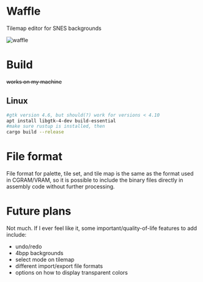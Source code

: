 # Waffle

Tilemap editor for SNES backgrounds

![waffle](https://github.com/user-attachments/assets/65aed4da-0b0c-478d-9f89-3c7582f87771)

# Build

~~works on my machine~~ 

## Linux

```sh
#gtk version 4.6, but should(?) work for versions < 4.10
apt install libgtk-4-dev build-essential
#make sure rustup is installed, then
cargo build --release
```

# File format

File format for palette, tile set, and tile map is the same as the format used in CGRAM/VRAM, so it is possible to include the binary files directly in assembly code without further processing.

# Future plans

Not much. If I ever feel like it, some important/quality-of-life features to add include:

- undo/redo
- 4bpp backgrounds
- select mode on tilemap
- different import/export file formats
- options on how to display transparent colors

